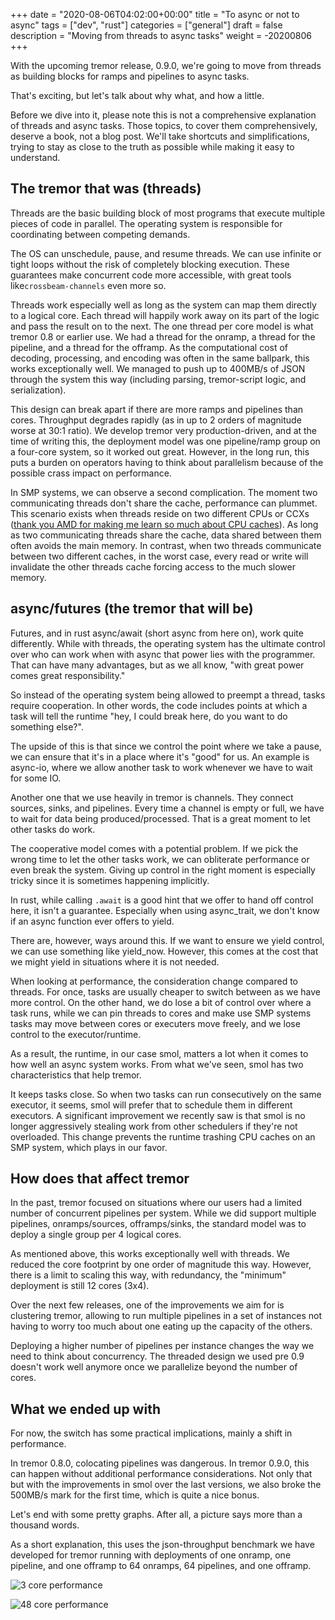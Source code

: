 +++
date = "2020-08-06T04:02:00+00:00"
title = "To async or not to async"
tags = ["dev", "rust"]
categories = ["general"]
draft = false
description = "Moving from threads to async tasks"
weight = -20200806
+++

With the upcoming tremor release, 0.9.0, we're going to move from threads as building blocks for ramps and pipelines to async tasks.

That's exciting, but let's talk about why what, and how a little.

Before we dive into it, please note this is not a comprehensive explanation of threads and async tasks. Those topics, to cover them comprehensively, deserve a book, not a blog post. We'll take shortcuts and simplifications, trying to stay as close to the truth as possible while making it easy to understand.

## The tremor that was (threads)

Threads are the basic building block of most programs that execute multiple pieces of code in parallel. The operating system is responsible for coordinating between competing demands.

The OS can unschedule, pause, and resume threads. We can use infinite or tight loops without the risk of completely blocking execution. These guarantees make concurrent code more accessible, with great tools like`crossbeam-channels` even more so.

Threads work especially well as long as the system can map them directly to a logical core. Each thread will happily work away on its part of the logic and pass the result on to the next. The one thread per core model is what tremor 0.8 or earlier use. We had a thread for the onramp, a thread for the pipeline, and a thread for the offramp. As the computational cost of decoding, processing, and encoding was often in the same ballpark, this works exceptionally well. We managed to push up to 400MB/s of JSON through the system this way (including parsing, tremor-script logic, and serialization).

This design can break apart if there are more ramps and pipelines than cores. Throughput degrades rapidly (as in up to 2 orders of magnitude worse at 30:1 ratio). We develop tremor very production-driven, and at the time of writing this, the deployment model was one pipeline/ramp group on a four-core system, so it worked out great. However, in the long run, this puts a burden on operators having to think about parallelism because of the possible crass impact on performance.

In SMP systems, we can observe a second complication. The moment two communicating threads don't share the cache, performance can plummet. This scenario exists when threads reside on two different CPUs or CCXs ([thank you AMD for making me learn so much about CPU caches](https://blog.licenser.net/2020/01/multithreaded-rust-on-threadripper/)). As long as two communicating threads share the cache,  data shared between them often avoids the main memory. In contrast, when two threads communicate between two different caches, in the worst case, every read or write will invalidate the other threads cache forcing access to the much slower memory. 

## async/futures (the tremor that will be)

Futures, and in rust async/await (short async from here on), work quite differently. While with threads, the operating system has the ultimate control over who can work when with async that power lies with the programmer. That can have many advantages, but as we all know, "with great power comes great responsibility."

So instead of the operating system being allowed to preempt a thread, tasks require cooperation. In other words, the code includes points at which a task will tell the runtime "hey, I could break here, do you want to do something else?".

The upside of this is that since we control the point where we take a pause, we can ensure that it's in a place where it's "good" for us. An example is async-io, where we allow another task to work whenever we have to wait for some IO.

Another one that we use heavily in tremor is channels. They connect sources, sinks, and pipelines. Every time a channel is empty or full, we have to wait for data being produced/processed. That is a great moment to let other tasks do work.

The cooperative model comes with a potential problem. If we pick the wrong time to let the other tasks work, we can obliterate performance or even break the system. Giving up control in the right moment is especially tricky since it is sometimes happening implicitly.

In rust, while calling `.await` is a good hint that we offer to hand off control here, it isn't a guarantee. Especially when using async_trait, we don't know if an async function ever offers to yield.

There are, however, ways around this. If we want to ensure we yield control, we can use something like yield_now. However, this comes at the cost that we might yield in situations where it is not needed.

When looking at performance, the consideration change compared to threads. For once, tasks are usually cheaper to switch between as we have more control. On the other hand, we do lose a bit of control over where a task runs, while we can pin threads to cores and make use SMP systems tasks may move between cores or executers move freely, and we lose control to the executor/runtime.

As a result, the runtime, in our case smol, matters a lot when it comes to how well an async system works. From what we've seen, smol has two characteristics that help tremor.

It keeps tasks close. So when two tasks can run consecutively on the same executor, it seems, smol will prefer that to schedule them in different executors.
A significant improvement we recently saw is that smol is no longer aggressively stealing work from other schedulers if they're not overloaded. This change prevents the runtime trashing CPU caches on an SMP system, which plays in our favor.

## How does that affect tremor

In the past, tremor focused on situations where our users had a limited number of concurrent pipelines per system. While we did support multiple pipelines, onramps/sources, offramps/sinks, the standard model was to deploy a single group per 4 logical cores.

As mentioned above, this works exceptionally well with threads. We reduced the core footprint by one order of magnitude this way. However, there is a limit to scaling this way, with redundancy, the "minimum" deployment is still 12 cores (3x4).

Over the next few releases, one of the improvements we aim for is clustering tremor, allowing to run multiple pipelines in a set of instances not having to worry too much about one eating up the capacity of the others.

Deploying a higher number of pipelines per instance changes the way we need to think about concurrency. The threaded design we used pre 0.9 doesn't work well anymore once we parallelize beyond the number of cores.

## What we ended up with

For now, the switch has some practical implications, mainly a shift in performance.

In tremor 0.8.0, colocating pipelines was dangerous. In tremor 0.9.0, this can happen without additional performance considerations. Not only that but with the improvements in smol over the last versions, we also broke the 500MB/s mark for the first time, which is quite a nice bonus.

Let's end with some pretty graphs. After all, a picture says more than a thousand words.

As a short explanation, this uses the json-throughput benchmark we have developed for tremor running with deployments of one onramp, one pipeline, and one offramp to 64 onramps, 64 pipelines, and one offramp.

![3 core performance](/img/blog/2020-08-06/async-3-cores.png)

![48 core performance](/img/blog/2020-08-06/async-48-cores.png)
